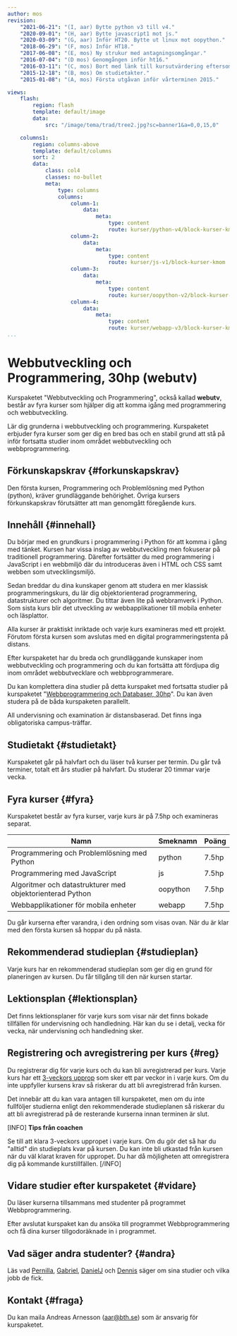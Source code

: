```yaml
---
author: mos
revision:
    "2021-06-21": "(I, aar) Bytte python v3 till v4."
    "2020-09-01": "(H, aar) Bytte javascript1 mot js."
    "2020-03-09": "(G, aar) Inför HT20. Bytte ut linux mot oopython."
    "2018-06-29": "(F, mos) Inför HT18."
    "2017-06-08": "(E, mos) Ny strukur med antagningsomgångar."
    "2016-07-04": "(D mos) Genomgången inför ht16."
    "2016-03-11": "(C, mos) Bort med länk till kursutvärdering eftersom den kräver inloggning i forumet."
    "2015-12-18": "(B, mos) Om studietakter."
    "2015-01-08": "(A, mos) Första utgåvan inför vårterminen 2015."

views:
    flash:
        region: flash
        template: default/image
        data:
            src: "/image/tema/trad/tree2.jpg?sc=banner1&a=0,0,15,0"

    columns1:
        region: columns-above
        template: default/columns
        sort: 2
        data:
            class: col4
            classes: no-bullet
            meta:
                type: columns
                columns:
                    column-1:
                        data:
                            meta:
                                type: content
                                route: kurser/python-v4/block-kurser-kmom
                    column-2:
                        data:
                            meta:
                                type: content
                                route: kurser/js-v1/block-kurser-kmom
                    column-3:
                        data:
                            meta:
                                type: content
                                route: kurser/oopython-v2/block-kurser-kmom
                    column-4:
                        data:
                            meta:
                                type: content
                                route: kurser/webapp-v3/block-kurser-kmom
...
```

Webbutveckling och Programmering, 30hp (webutv)
==================================

Kurspaketet "Webbutveckling och Programmering", också kallad **webutv**, består av fyra kurser som hjälper dig att komma igång med programmering och webbutveckling.

Lär dig grunderna i webbutveckling och programmering. Kurspaketet erbjuder fyra kurser som ger dig en bred bas och en stabil grund att stå på inför fortsatta studier inom området webbutveckling och webbprogrammering.

<!--more-->



Förkunskapskrav {#forkunskapskrav}
-----------------------------------------------------------

Den första kursen, Programmering och Problemlösning med Python (python), kräver grundläggande behörighet. Övriga kursers förkunskapskrav förutsätter att man genomgått föregående kurs.



Innehåll {#innehall}
-----------------------------------------------------------

Du börjar med en grundkurs i programmering i Python för att komma i gång med tänket. Kursen har vissa inslag av webbutveckling men fokuserar på traditionell programmering. Därefter fortsätter du med programmering i JavaScript i en webbmiljö där du introduceras även i HTML och CSS samt webben som utvecklingsmiljö.

Sedan breddar du dina kunskaper genom att studera en mer klassisk programmeringskurs, du lär dig objektorienterad programmering, datastrukturer och algoritmer. Du tittar även lite på webbramverk i Python. Som sista kurs blir det utveckling av webbapplikationer till mobila enheter och läsplattor.

Alla kurser är praktiskt inriktade och varje kurs examineras med ett projekt. Förutom första kursen som avslutas med en digital programmeringstenta på distans.

Efter kurspaketet har du breda och grundläggande kunskaper inom webbutveckling och programmering och du kan fortsätta att fördjupa dig inom området webbutvecklare och webbprogrammerare.

Du kan komplettera dina studier på detta kurspaket med fortsatta studier på kurspaketet "[Webbprogrammering och Databaser, 30hp](webprog)". Du kan även studera på de båda kurspaketen parallellt.

All undervisning och examination är distansbaserad. Det finns inga obligatoriska campus-träffar.



Studietakt {#studietakt}
-----------------------------------------------------------

Kurspaketet går på halvfart och du läser två kurser per termin. Du går två terminer, totalt ett års studier på halvfart. Du studerar 20 timmar varje vecka.



Fyra kurser {#fyra}
-----------------------------------------------------------

Kurspaketet består av fyra kurser, varje kurs är på 7.5hp och examineras separat.

| Namn | Smeknamn | Poäng |
|------|----------|-------|
| Programmering och Problemlösning med Python               | python      | 7.5hp |
| Programmering med JavaScript                              | js          | 7.5hp |
| Algoritmer och datastrukturer med objektorienterad Python | oopython    | 7.5hp |
| Webbapplikationer för mobila enheter                      | webapp      | 7.5hp |

Du går kurserna efter varandra, i den ordning som visas ovan. När du är klar med den första kursen så hoppar du på nästa.



Rekommenderad studieplan {#studieplan}
-----------------------------------------------------------

Varje kurs har en rekommenderad studieplan som ger dig en grund för planeringen av kursen. Du får tillgång till den när kursen startar.



Lektionsplan {#lektionsplan}
-----------------------------------------------------------

Det finns lektionsplaner för varje kurs som visar när det finns bokade tillfällen för undervisning och handledning. Här kan du se i detalj, vecka för vecka, när undervisning och handledning sker.



Registrering och avregistrering per kurs {#reg}
-----------------------------------------------------------

Du registrerar dig för varje kurs och du kan bli avregistrerad per kurs. Varje kurs har ett [3-veckors upprop](kurser/3-veckors-upprop) som sker ett par veckor in i varje kurs. Om du inte uppfyller kursens krav så riskerar du att bli avregistrerad från kursen.

Det innebär att du kan vara antagen till kurspaketet, men om du inte fullföljer studierna enligt den rekommenderade studieplanen så riskerar du att bli avregistrerad på de resterande kurserna innan terminen är slut. 

[INFO]
**Tips från coachen**

Se till att klara 3-veckors uppropet i varje kurs. Om du gör det så har du "alltid" din studieplats kvar på kursen. Du kan inte bli utkastad från kursen när du väl klarat kraven för uppropet. Du har då möjligheten att omregistrera dig på kommande kurstillfällen.
[/INFO]



Vidare studier efter kurspaketet {#vidare}
-----------------------------------------------------------

Du läser kurserna tillsammans med studenter på programmet Webbprogrammering.

Efter avslutat kurspaket kan du ansöka till programmet Webbprogrammering och få dina kurser tillgodoräknade in i programmet.



Vad säger andra studenter? {#andra}
-----------------------------------------------------------

Läs vad [Pernilla](blogg/pernilla-gick-ut-kurspaket-med-ett-plus-i-kanten), [Gabriel](blogg/gabriel-fick-jobb-som-php-backend-programmerare), [DanielJ](blogg/danielj-visade-framfotterna-i-chatten-och-fick-jobb) och [Dennis](blogg/dennis-jobbar-med-sin-hobby-webbutveckling) säger om sina studier och vilka jobb de fick. 



Kontakt {#fraga}
-----------------------------------------------------------

Du kan maila Andreas Arnesson (aar@bth.se) som är ansvarig för kurspaketet.
